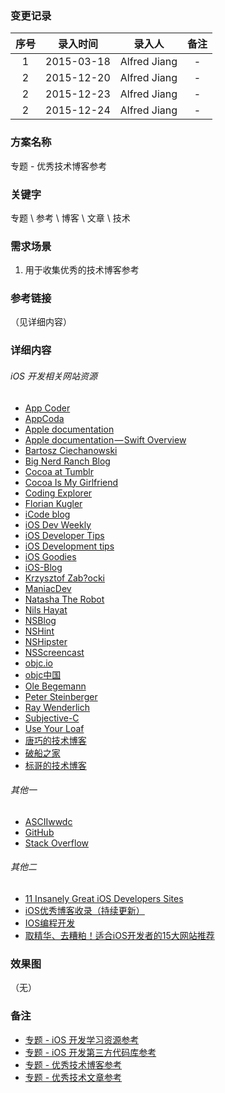 ### 变更记录

| 序号 | 录入时间 | 录入人 | 备注 |
|:--------:|:--------:|:--------:|:--------:|
| 1 | 2015-03-18 | Alfred Jiang | - |
| 2 | 2015-12-20 | Alfred Jiang | - |
| 2 | 2015-12-23 | Alfred Jiang | - |
| 2 | 2015-12-24 | Alfred Jiang | - |

### 方案名称

专题 - 优秀技术博客参考

### 关键字

专题 \ 参考 \ 博客 \ 文章 \ 技术

### 需求场景

1. 用于收集优秀的技术博客参考

### 参考链接
（见详细内容）

### 详细内容

###### iOS 开发相关网站资源

* [App Coder](https://medium.com/app-coder-io)
* [AppCoda](http://www.appcoda.com/)
* [Apple documentation](https://developer.apple.com/library/)
* [Apple documentation — Swift Overview](https://developer.apple.com/swift/)
* [Bartosz Ciechanowski](http://ciechanowski.me)
* [Big Nerd Ranch Blog](http://blog.bignerdranch.com)
* [Cocoa at Tumblr](http://cocoa.tumblr.com/)
* [Cocoa Is My Girlfriend](http://www.cimgf.com/)
* [Coding Explorer](http://www.codingexplorer.com/)
* [Florian Kugler](http://floriankugler.com/)
* [iCode blog](http://www.icodeblog.com/tag/ios/)
* [iOS Dev Weekly](http://iosdevweekly.com/)
* [iOS Developer Tips](http://iosdevelopertips.com/)
* [iOS Development tips](http://iosdevtips.co/)
* [iOS Goodies](http://ios-goodies.com/)
* [iOS-Blog](http://ios-blog.co.uk/)
* [Krzysztof Zab?ocki](http://merowing.info/)
* [ManiacDev](https://maniacdev.com/)
* [Natasha The Robot](http://natashatherobot.com/)
* [Nils Hayat](http://nilsou.com/)
* [NSBlog](https://www.mikeash.com/pyblog/)
* [NSHint](http://nshint.io/)
* [NSHipster](http://nshipster.com/)
* [NSScreencast](http://www.nsscreencast.com/episodes)
* [objc.io](http://www.objc.io/)
* [objc中国](http://objccn.io/)
* [Ole Begemann](http://oleb.net/)
* [Peter Steinberger](http://petersteinberger.com/)
* [Ray Wenderlich](http://www.raywenderlich.com)
* [Subjective-C](http://subjc.com/)
* [Use Your Loaf](http://useyourloaf.com/)
* [唐巧的技术博客](http://blog.devtang.com/)
* [破船之家](http://beyondvincent.com/)
* [标哥的技术博客](http://www.henishuo.com/)

###### 其他一

* [ASCIIwwdc](http://asciiwwdc.com/)
* [GitHub](https://github.com/)
* [Stack Overflow](http://stackoverflow.com/)

###### 其他二

* [11 Insanely Great iOS Developers Sites](https://ios.james.ooo/11-insanely-great-ios-developers-sites-95686a523ea8?gi=3ee812fed888)
* [iOS优秀博客收录（持续更新）](http://www.cnblogs.com/pandas/p/4171475.html)
* [IOS编程开发](http://ios.skyfox.org/)
* [取精华、去糟粕！适合iOS开发者的15大网站推荐](http://www.kuqin.com/shuoit/20150313/345206.html)


### 效果图
（无）

### 备注

* [专题 - iOS 开发学习资源参考](Notes/Note_00018_20151221.md)
* [专题 - iOS 开发第三方代码库参考](Notes/Note_00019_20151221.md)
* [专题 - 优秀技术博客参考](Notes/Note_00015_20151220.md)
* [专题 - 优秀技术文章参考](Notes/Note_00014_20151220.md)
